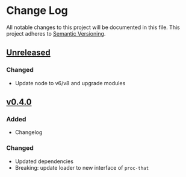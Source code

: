 # Change Log
All notable changes to this project will be documented in this file.
This project adheres to [Semantic Versioning](http://semver.org/).

## [Unreleased]
### Changed
- Update node to v6/v8 and upgrade modules


## [v0.4.0]
### Added
- Changelog

### Changed
- Updated dependencies
- Breaking: update loader to new interface of `proc-that`


[Unreleased]: https://github.com/smartive/proc-that-elastic-loader/compare/v0.4.0...master
[v0.4.0]: https://github.com/smartive/proc-that-elastic-loader/compare/v0.3.2...v0.4.0
